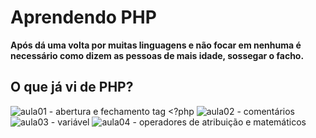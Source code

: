 # Aprendendo PHP
**Após dá uma volta por muitas linguagens e não focar em nenhuma é necessário como dizem as pessoas de mais idade, sossegar o facho.**

## O que já vi de PHP?

![aula01 - abertura e fechamento tag <?php](aula01)
![aula02 - comentários](aula02)
![aula03 - variável](aula03)
![aula04 - operadores de atribuição e matemáticos](aula01)